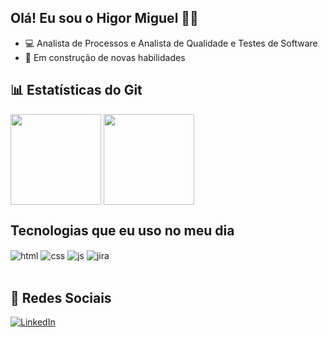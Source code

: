 ## Olá! Eu sou o Higor Miguel ✌🏻

- 💻 Analista de Processos e Analista de Qualidade e Testes de Software
- 📝 Em construção de novas habilidades

## 📊 Estatísticas do Git
<div>
  <img align="center" height=145 src="https://github-readme-stats.vercel.app/api?username=chevicovich&show_icons=true&theme=tokyonight"/>
  <img align="center" height=145 src="https://github-readme-stats.vercel.app/api/top-langs?username=chevicovich&hide_progress=true&theme=tokyonight"/>
  
</div>

## Tecnologias que eu uso no meu dia 
<div>
  <img align="center" alt="html" src="https://img.shields.io/badge/HTML5-E34F26?style=for-the-badge&logo=html5&logoColor=white" />
  <img align="center" alt="css" src="https://img.shields.io/badge/CSS-239120?&style=for-the-badge&logo=css3&logoColor=white" />
  <img align="center" alt="js" src="https://img.shields.io/badge/JavaScript-323330?style=for-the-badge&logo=javascript&logoColor=F7DF1E" />
  <img align="center" alt="jira" src="https://img.shields.io/badge/Jira-0052CC?style=for-the-badge&logo=Jira&logoColor=white" />
                 
</div><br/>

## 💬 Redes Sociais
[![LinkedIn](https://img.shields.io/badge/LinkedIn-0077B5?style=for-the-badge&logo=linkedin&logoColor=white)](https://www.linkedin.com/in/higor-miguel-327061123/)
